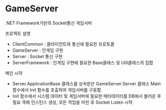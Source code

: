 # GameServer
.NET Framework기반의 Socket통신 게임서버

프로젝트 설명
- ClientCommon : 클라이언트와 통신에 필요한 프로토콜
- GameServer : 인게임 구현
- Server : Socket 통신 구현
- ServerFramework : 인게임 구현에 필요한 Base클래스 및 Util클래스의 집합

메인 시작
- Server.ApplicationBase 클래스를 상속받은 GameServer.Server 클래스 Main 함수에서 Init 함수를 호출하여 게임서버를 구동함.
- Init 함수에서 시스템 데이터 및 게임서버에 필요한 메타데이터를 DB에서 불러온 후 필요 객체 인스턴스 생성, 모든 작업을 마친 후 Socket Listen 시작
